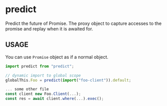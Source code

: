 predict
=======

Predict the future of Promise.
The proxy object to capture accesses to the promise and replay when it is awaited for.

USAGE
-----

You can use `Promise` object as if a normal object.

```ts
import predict from "predict";

// dynamic import to global scope
globalThis.Foo = predict(import("foo-client")).default;

... some other file
const client new Foo.Client(...);
const res = await client.where(...).exec();
```
